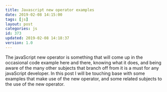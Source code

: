 ```yaml
---
title: Javascript new operator examples
date: 2019-02-08 14:15:00
tags: [js]
layout: post
categories: js
id: 373
updated: 2019-02-08 14:18:37
version: 1.0
---
```


The javaScript new operator is something that will come up in the occasional code example here and there, knowing what it does, and being aware of the many other subjects that branch off from it is a must for any javaScript developer. In this post I will be touching base with some examples that make use of the new operator, and some related subjects to the use of the new operator.

<!-- more -->

